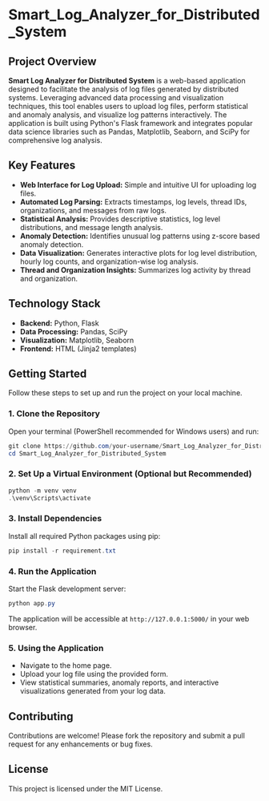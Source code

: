 # Smart_Log_Analyzer_for_Distributed_System

## Project Overview

**Smart Log Analyzer for Distributed System** is a web-based application designed to facilitate the analysis of log files generated by distributed systems. Leveraging advanced data processing and visualization techniques, this tool enables users to upload log files, perform statistical and anomaly analysis, and visualize log patterns interactively. The application is built using Python's Flask framework and integrates popular data science libraries such as Pandas, Matplotlib, Seaborn, and SciPy for comprehensive log analysis.

## Key Features
- **Web Interface for Log Upload:** Simple and intuitive UI for uploading log files.
- **Automated Log Parsing:** Extracts timestamps, log levels, thread IDs, organizations, and messages from raw logs.
- **Statistical Analysis:** Provides descriptive statistics, log level distributions, and message length analysis.
- **Anomaly Detection:** Identifies unusual log patterns using z-score based anomaly detection.
- **Data Visualization:** Generates interactive plots for log level distribution, hourly log counts, and organization-wise log analysis.
- **Thread and Organization Insights:** Summarizes log activity by thread and organization.

## Technology Stack
- **Backend:** Python, Flask
- **Data Processing:** Pandas, SciPy
- **Visualization:** Matplotlib, Seaborn
- **Frontend:** HTML (Jinja2 templates)

## Getting Started

Follow these steps to set up and run the project on your local machine.

### 1. Clone the Repository

Open your terminal (PowerShell recommended for Windows users) and run:

```powershell
git clone https://github.com/your-username/Smart_Log_Analyzer_for_Distributed_System.git
cd Smart_Log_Analyzer_for_Distributed_System
```

### 2. Set Up a Virtual Environment (Optional but Recommended)

```powershell
python -m venv venv
.\venv\Scripts\activate
```

### 3. Install Dependencies

Install all required Python packages using pip:

```powershell
pip install -r requirement.txt
```

### 4. Run the Application

Start the Flask development server:

```powershell
python app.py
```

The application will be accessible at `http://127.0.0.1:5000/` in your web browser.

### 5. Using the Application
- Navigate to the home page.
- Upload your log file using the provided form.
- View statistical summaries, anomaly reports, and interactive visualizations generated from your log data.

## Contributing
Contributions are welcome! Please fork the repository and submit a pull request for any enhancements or bug fixes.

## License

This project is licensed under the MIT License.